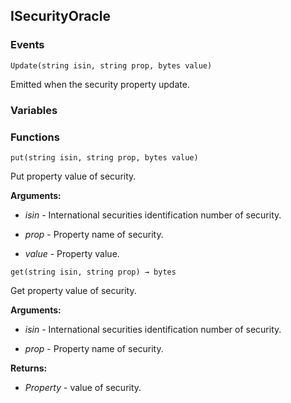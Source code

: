 ## ISecurityOracle





### Events
```solidity
Update(string isin, string prop, bytes value)
```



Emitted when the security property update.


### Variables

### Functions
```solidity
put(string isin, string prop, bytes value)
```

Put property value of security.




**Arguments:**
- *isin* - International securities identification number of security.

- *prop* - Property name of security.

- *value* - Property value.

```solidity
get(string isin, string prop) → bytes
```

Get property value of security.




**Arguments:**
- *isin* - International securities identification number of security.

- *prop* - Property name of security.


**Returns:**
- *Property* - value of security.

